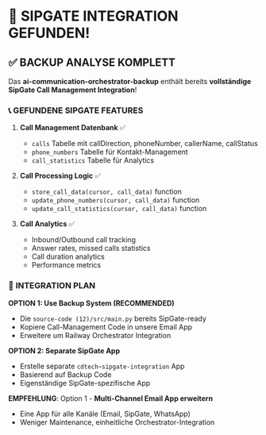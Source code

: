 # 🎯 SIPGATE INTEGRATION GEFUNDEN!

## ✅ BACKUP ANALYSE KOMPLETT

Das **ai-communication-orchestrator-backup** enthält bereits **vollständige SipGate Call Management Integration**!

### 📞 **GEFUNDENE SIPGATE FEATURES**
1. **Call Management Datenbank** ✅
   - `calls` Tabelle mit callDirection, phoneNumber, callerName, callStatus
   - `phone_numbers` Tabelle für Kontakt-Management
   - `call_statistics` Tabelle für Analytics

2. **Call Processing Logic** ✅
   - `store_call_data(cursor, call_data)` function
   - `update_phone_numbers(cursor, call_data)` function  
   - `update_call_statistics(cursor, call_data)` function

3. **Call Analytics** ✅
   - Inbound/Outbound call tracking
   - Answer rates, missed calls statistics
   - Call duration analytics
   - Performance metrics

### 🔄 **INTEGRATION PLAN**

**OPTION 1: Use Backup System (RECOMMENDED)**
- Die `source-code (12)/src/main.py` bereits SipGate-ready
- Kopiere Call-Management Code in unsere Email App
- Erweitere um Railway Orchestrator Integration

**OPTION 2: Separate SipGate App**  
- Erstelle separate `cdtech~sipgate-integration` App
- Basierend auf Backup Code
- Eigenständige SipGate-spezifische App

**EMPFEHLUNG**: Option 1 - **Multi-Channel Email App erweitern** 
- Eine App für alle Kanäle (Email, SipGate, WhatsApp)
- Weniger Maintenance, einheitliche Orchestrator-Integration